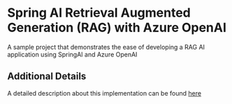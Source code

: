 # Spring AI Retrieval Augmented Generation (RAG) with Azure OpenAI

A sample project that demonstrates the ease of developing a RAG AI application using SpringAI and Azure OpenAI



## Additional Details
A detailed description about this implementation can be found [here](https://smoothed9.medium.com/retrieval-augmented-generation-rag-with-spring-ai-a68bc0c57fcc)
